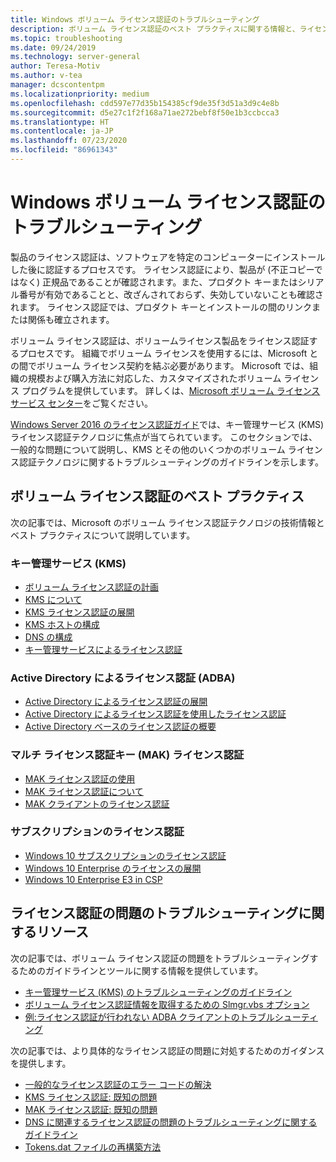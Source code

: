 ```yaml
---
title: Windows ボリューム ライセンス認証のトラブルシューティング
description: ボリューム ライセンス認証のベスト プラクティスに関する情報と、ライセンス認証の問題のトラブルシューティングに関する情報を提供するリソースの一覧を示します
ms.topic: troubleshooting
ms.date: 09/24/2019
ms.technology: server-general
author: Teresa-Motiv
ms.author: v-tea
manager: dcscontentpm
ms.localizationpriority: medium
ms.openlocfilehash: cdd597e77d35b154385cf9de35f3d51a3d9c4e8b
ms.sourcegitcommit: d5e27c1f2f168a71ae272bebf8f50e1b3ccbcca3
ms.translationtype: HT
ms.contentlocale: ja-JP
ms.lasthandoff: 07/23/2020
ms.locfileid: "86961343"
---
```

# <a name="troubleshooting-windows-volume-activation"></a>Windows ボリューム ライセンス認証のトラブルシューティング

製品のライセンス認証は、ソフトウェアを特定のコンピューターにインストールした後に認証するプロセスです。 ライセンス認証により、製品が (不正コピーではなく) 正規品であることが確認されます。また、プロダクト キーまたはシリアル番号が有効であることと、改ざんされておらず、失効していないことも確認されます。 ライセンス認証では、プロダクト キーとインストールの間のリンクまたは関係も確立されます。

ボリューム ライセンス認証は、ボリュームライセンス製品をライセンス認証するプロセスです。 組織でボリューム ライセンスを使用するには、Microsoft との間でボリューム ライセンス契約を結ぶ必要があります。 Microsoft では、組織の規模および購入方法に対応した、カスタマイズされたボリューム ライセンス プログラムを提供しています。 詳しくは、[Microsoft ボリューム ライセンス サービス センター](https://www.microsoft.com/Licensing/servicecenter/default.aspx)をご覧ください。

[Windows Server 2016 のライセンス認証ガイド](server-2016-activation.md)では、キー管理サービス (KMS) ライセンス認証テクノロジに焦点が当てられています。 このセクションでは、一般的な問題について説明し、KMS とその他のいくつかのボリューム ライセンス認証テクノロジに関するトラブルシューティングのガイドラインを示します。

## <a name="best-practices-for-volume-activation"></a>ボリューム ライセンス認証のベスト プラクティス

次の記事では、Microsoft のボリューム ライセンス認証テクノロジの技術情報とベスト プラクティスについて説明しています。

### <a name="key-management-service-kms"></a>キー管理サービス (KMS)

- [ボリューム ライセンス認証の計画](/windows/deployment/volume-activation/plan-for-volume-activation-client)
- [KMS について](/previous-versions/tn-archive/ff793434(v=technet.10))
- [KMS ライセンス認証の展開](/previous-versions/tn-archive/ff793409%28v=technet.10%29)
- [KMS ホストの構成](/previous-versions/tn-archive/ff793407%28v%3dtechnet.10%29)
- [DNS の構成](/previous-versions/tn-archive/ff793405%28v%3dtechnet.10%29)
- [キー管理サービスによるライセンス認証](/windows/deployment/volume-activation/activate-using-key-management-service-vamt)

### <a name="active-directory-based-activation-adba"></a>Active Directory によるライセンス認証 (ADBA)

- [Active Directory によるライセンス認証の展開](/previous-versions/windows/it-pro/windows-server-2012-r2-and-2012/dn502534%28v%3dws.11%29)
- [Active Directory によるライセンス認証を使用したライセンス認証](/windows/deployment/volume-activation/activate-using-active-directory-based-activation-client)
- [Active Directory ベースのライセンス認証の概要](/windows/deployment/volume-activation/active-directory-based-activation-overview)

### <a name="multiple-activation-key-mak-activation"></a>マルチ ライセンス認証キー (MAK) ライセンス認証

- [MAK ライセンス認証の使用](/previous-versions/tn-archive/ff793438%28v=technet.10%29)
- [MAK ライセンス認証について](/previous-versions/tn-archive/ff793435%28v%3dtechnet.10%29)
- [MAK クライアントのライセンス認証](/previous-versions/tn-archive/ff793398%28v%3dtechnet.10%29)

### <a name="subscription-activation"></a>サブスクリプションのライセンス認証

- [Windows 10 サブスクリプションのライセンス認証](/windows/deployment/windows-10-subscription-activation)
- [Windows 10 Enterprise のライセンスの展開](/windows/deployment/deploy-enterprise-licenses)
- [Windows 10 Enterprise E3 in CSP](/windows/deployment/windows-10-enterprise-e3-overview)

## <a name="resources-for-troubleshooting-activation-issues"></a>ライセンス認証の問題のトラブルシューティングに関するリソース

次の記事では、ボリューム ライセンス認証の問題をトラブルシューティングするためのガイドラインとツールに関する情報を提供しています。

- [キー管理サービス (KMS) のトラブルシューティングのガイドライン](activation-troubleshoot-kms-general.md)
- [ボリューム ライセンス認証情報を取得するための Slmgr.vbs オプション](activation-slmgr-vbs-options.md)
- [例:ライセンス認証が行われない ADBA クライアントのトラブルシューティング](activation-troubleshoot-adba-clients.md)

次の記事では、より具体的なライセンス認証の問題に対処するためのガイダンスを提供します。

- [一般的なライセンス認証のエラー コードの解決](activation-error-codes.md)
- [KMS ライセンス認証: 既知の問題](activation-troubleshoot-KMS-issues.md)
- [MAK ライセンス認証: 既知の問題](activation-troubleshoot-MAK-issues.md)
- [DNS に関連するライセンス認証の問題のトラブルシューティングに関するガイドライン](common-troubleshooting-procedures-kms-dns.md)
- [Tokens.dat ファイルの再構築方法](activation-rebuild-tokens-dat-file.md)
